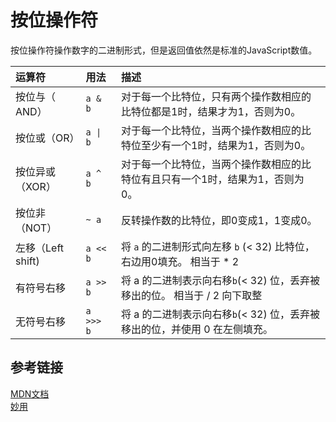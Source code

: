 # 按位操作符
按位操作符操作数字的二进制形式，但是返回值依然是标准的JavaScript数值。

| 运算符            | 用法      | 描述                                                         |
| :---------------- | :-------- | :----------------------------------------------------------- |
| 按位与（ AND）    | `a & b`   | 对于每一个比特位，只有两个操作数相应的比特位都是1时，结果才为1，否则为0。 |
| 按位或（OR）      |  `a \| b` | 对于每一个比特位，当两个操作数相应的比特位至少有一个1时，结果为1，否则为0。 |
| 按位异或（XOR）   | `a ^ b`   | 对于每一个比特位，当两个操作数相应的比特位有且只有一个1时，结果为1，否则为0。 |
| 按位非（NOT）     | `~ a`     | 反转操作数的比特位，即0变成1，1变成0。                       |
| 左移（Left shift) | `a << b`  | 将 `a` 的二进制形式向左移 `b` (< 32) 比特位，右边用0填充。 相当于 * 2  |
| 有符号右移        | `a >> b`  | 将 a 的二进制表示向右移` b `(< 32) 位，丢弃被移出的位。    相当于 / 2 向下取整    |
| 无符号右移        | `a >>> b` | 将 a 的二进制表示向右移` b `(< 32) 位，丢弃被移出的位，并使用 0 在左侧填充。 |

## 参考链接
[MDN文档](https://developer.mozilla.org/zh-CN/docs/Web/JavaScript/Reference/Operators/Bitwise_Operators#Bitwise_AND)  
[妙用](https://juejin.im/post/5a98ea2f6fb9a028bb186f34)